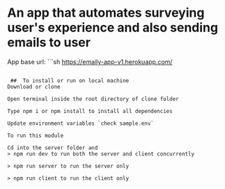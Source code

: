# An app that automates surveying user's experience and also sending emails to user 
 App base url: ```sh https://emaily-app-v1.herokuapp.com/
 ```

  ##  To install or run on local machine
Download or clone

Open terminal inside the root directory of clone folder

Type npm i or npm install to install all dependencies

Update environment variables `check sample.env`

To run this module 

Cd into the server folder and 
 > npm run dev to run both the server and client concurrently

 > npm run server to run the server only

 > npm run client to run the client only

